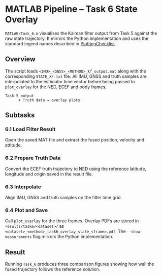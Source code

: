 # MATLAB Pipeline – Task 6 State Overlay

`MATLAB/Task_6.m` visualises the Kalman filter output from Task 5 against the
raw state trajectory. It mirrors the Python implementation and uses the standard
legend names described in [PlottingChecklist](../PlottingChecklist.md).

## Overview

The script loads `<IMU>_<GNSS>_<METHOD>_kf_output.mat` along with the
corresponding `STATE_X*.txt` file. All IMU, GNSS and truth samples are
interpolated to the estimator time vector before being passed to `plot_overlay`
for the NED, ECEF and body frames.

```text
Task 5 output
      + Truth data → overlay plots
```

## Subtasks

### 6.1 Load Filter Result
Open the saved MAT file and extract the fused position, velocity and attitude.

### 6.2 Prepare Truth Data
Convert the ECEF truth trajectory to NED using the reference latitude, longitude and origin saved in the result file.

### 6.3 Interpolate
Align IMU, GNSS and truth samples on the filter time grid.

### 6.4 Plot and Save
Call `plot_overlay` for the three frames. Overlay PDFs are stored in ``results/task6/<dataset>/`` as ``<dataset>_<method>_task6_overlay_state_<frame>.pdf``. The ``--show-measurements`` flag mirrors the Python implementation.

## Result

Running `Task_6` produces three comparison figures showing how well the fused
trajectory follows the reference solution.
